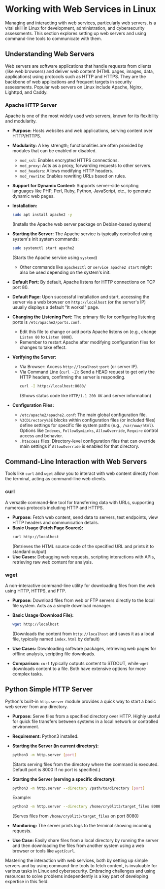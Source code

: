 #  Working with Web Services in Linux

Managing and interacting with web services, particularly web servers, is a vital skill in Linux for development, administration, and cybersecurity assessments. This section explores setting up web servers and using command-line tools to communicate with them.

## Understanding Web Servers

Web servers are software applications that handle requests from clients (like web browsers) and deliver web content (HTML pages, images, data, applications) using protocols such as HTTP and HTTPS. They are the backbone of web applications and frequent targets in security assessments. Popular web servers on Linux include Apache, Nginx, Lighttpd, and Caddy.

### Apache HTTP Server

Apache is one of the most widely used web servers, known for its flexibility and modularity.

* **Purpose:** Hosts websites and web applications, serving content over HTTP/HTTPS.
* **Modularity:** A key strength; functionalities are often provided by modules that can be enabled or disabled.
    * `mod_ssl`: Enables encrypted HTTPS connections.
    * `mod_proxy`: Acts as a proxy, forwarding requests to other servers.
    * `mod_headers`: Allows modifying HTTP headers.
    * `mod_rewrite`: Enables rewriting URLs based on rules.
* **Support for Dynamic Content:** Supports server-side scripting languages like PHP, Perl, Ruby, Python, JavaScript, etc., to generate dynamic web pages.

* **Installation:**
    ```bash
    sudo apt install apache2 -y
    ```
    (Installs the Apache web server package on Debian-based systems)

* **Starting the Server:** The Apache service is typically controlled using system's init system commands:
    ```bash
    sudo systemctl start apache2
    ```
    (Starts the Apache service using `systemd`)
    * Other commands like `apache2ctl` or `service apache2 start` might also be used depending on the system's init.

* **Default Port:** By default, Apache listens for HTTP connections on TCP port 80.
* **Default Page:** Upon successful installation and start, accessing the server via a web browser on `http://localhost` (or the server's IP) usually displays a default "It works!" page.

* **Changing the Listening Port:** The primary file for configuring listening ports is `/etc/apache2/ports.conf`.
    * Edit this file to change or add ports Apache listens on (e.g., change `Listen 80` to `Listen 8080`).
    * Remember to restart Apache after modifying configuration files for changes to take effect.

* **Verifying the Server:**
    * Via Browser: Access `http://localhost:port` (or server IP).
    * Via Command Line (`curl -I`): Send a HEAD request to get only the HTTP headers, confirming the server is responding.
        ```bash
        curl -I http://localhost:8080/
        ```
        (Shows status code like `HTTP/1.1 200 OK` and server information)

* **Configuration Files:**
    * `/etc/apache2/apache2.conf`: The main global configuration file.
    * `%3CDirectory%3E` blocks within configuration files (or included files) define settings for specific file system paths (e.g., `/var/www/html`). Options like `Indexes`, `FollowSymLinks`, `AllowOverride`, `Require` control access and behavior.
    * `.htaccess` files: Directory-level configuration files that can override main settings if `AllowOverride` is enabled for that directory.

## Command-Line Interaction with Web Servers

Tools like `curl` and `wget` allow you to interact with web content directly from the terminal, acting as command-line web clients.

### curl

A versatile command-line tool for transferring data with URLs, supporting numerous protocols including HTTP and HTTPS.

* **Purpose:** Fetch web content, send data to servers, test endpoints, view HTTP headers and communication details.
* **Basic Usage (Fetch Page Source):**
    ```bash
    curl http://localhost
    ```
    (Retrieves the HTML source code of the specified URL and prints it to standard output)
* **Use Cases:** Debugging web requests, scripting interactions with APIs, retrieving raw web content for analysis.

### wget

A non-interactive command-line utility for downloading files from the web using HTTP, HTTPS, and FTP.

* **Purpose:** Download files from web or FTP servers directly to the local file system. Acts as a simple download manager.
* **Basic Usage (Download File):**
    ```bash
    wget http://localhost
    ```
    (Downloads the content from `http://localhost` and saves it as a local file, typically named `index.html` by default)
* **Use Cases:** Downloading software packages, retrieving web pages for offline analysis, scripting file downloads.

* **Comparison:** `curl` typically outputs content to STDOUT, while `wget` downloads content to a file. Both have extensive options for more complex tasks.

## Python Simple HTTP Server

Python's built-in `http.server` module provides a quick way to start a basic web server from any directory.

* **Purpose:** Serve files from a specified directory over HTTP. Highly useful for quick file transfers between systems in a local network or controlled environment.
* **Requirement:** Python3 installed.
* **Starting the Server (in current directory):**
    ```bash
    python3 -m http.server [port]
    ```
    (Starts serving files from the directory where the command is executed. Default port is 8000 if no port is specified.)

* **Starting the Server (serving a specific directory):**
    ```bash
    python3 -m http.server --directory /path/to/directory [port]
    ```
    Example:
    ```bash
    python3 -m http.server --directory /home/cry0l1t3/target_files 8080
    ```
    (Serves files from `/home/cry0l1t3/target_files` on port 8080)

* **Monitoring:** The server prints logs to the terminal showing incoming requests.

* **Use Case:** Easily share files from a local directory by running the server and then downloading the files from another system using a web browser or tools like `wget`/`curl`.

Mastering the interaction with web services, both by setting up simple servers and by using command-line tools to fetch content, is invaluable for various tasks in Linux and cybersecurity. Embracing challenges and using resources to solve problems independently is a key part of developing expertise in this field.